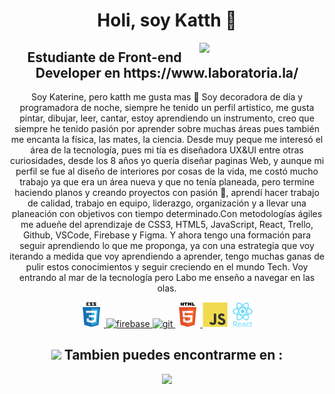 <div align='center'>
<h1>Holi, soy Katth 💛 </h1>
 <img align='right' src='https://user-images.githubusercontent.com/5713670/87202985-820dcb80-c2b6-11ea-9f56-7ec461c497c3.gif' width='200'>

<h2>Estudiante de Front-end Developer en https://www.laboratoria.la/</h2>
 <p align="center">
Soy Katerine, pero katth me gusta mas 🖤
Soy decoradora de día y programadora de noche, siempre he tenido un perfil artistico, me gusta pintar, dibujar, leer, cantar, 
estoy aprendiendo un instrumento, creo que siempre he tenido pasión por aprender sobre muchas áreas pues también me encanta la física, las mates, la ciencia. 
Desde muy peque me interesó el área de la tecnología, pues mi tía es diseñadora UX&UI entre otras curiosidades, desde los 8 años yo quería diseñar paginas Web, y aunque mi perfil se fue al diseño de interiores por cosas de la vida, me costó mucho trabajo ya que era un área nueva y que no tenía planeada, pero termine haciendo planos y creando proyectos con pasión 🖤, aprendí hacer trabajo de calidad, trabajo en equipo, liderazgo, organización y a llevar una planeación con objetivos con tiempo determinado.Con metodologías ágiles me adueñe del aprendizaje de CSS3, HTML5, JavaScript, React, Trello, Github, VSCode, Firebase y Figma. Y ahora tengo una formación para seguir aprendiendo lo que me proponga, ya con una estrategia que voy iterando a medida que voy aprendiendo a aprender, tengo muchas ganas de pulir estos conocimientos y seguir creciendo en el mundo Tech. 
Voy entrando al mar de la tecnología pero Labo me enseño a navegar en las olas.
</p>
<p align="center"> <a href="https://developer.android.com" target="_blank">
<img src="https://raw.githubusercontent.com/devicons/devicon/master/icons/css3/css3-original-wordmark.svg" alt="css3" width="40" height="40"/> </a> <a href="https://www.docker.com/" target="_blank"><a href="https://firebase.google.com/" target="_blank"> <img src="https://www.vectorlogo.zone/logos/firebase/firebase-icon.svg" alt="firebase" width="40" height="40"/> </a><a href="https://git-scm.com/" target="_blank"> <img src="https://www.vectorlogo.zone/logos/git-scm/git-scm-icon.svg" alt="git" width="40" height="40"/> </a><a href="https://www.w3.org/html/" target="_blank"> <img src="https://raw.githubusercontent.com/devicons/devicon/master/icons/html5/html5-original-wordmark.svg" alt="html5" width="40" height="40"/> </a><img src="https://raw.githubusercontent.com/devicons/devicon/master/icons/javascript/javascript-original.svg" alt="javascript" width="40" height="40"/> </a><a href="https://reactjs.org/" target="_blank"> <img src="https://raw.githubusercontent.com/devicons/devicon/master/icons/react/react-original-wordmark.svg" alt="react" width="40" height="40"/> </a> 

## <img height="40" src="https://raw.githubusercontent.com/innng/innng/master/assets/kyubey.gif"/> Tambien puedes encontrarme en :
[![](https://img.shields.io/badge/-linkedin-0073B1?style=flat-square)](https://www.linkedin.com/in/katerine-medina-059646181/)


<!--
**katterine-Med/katterine-Med** is a ✨ _special_ ✨ repository because its `README.md` (this file) appears on your GitHub profile.

Here are some ideas to get you started:

- 🔭 I’m currently working on ...
- 🌱 I’m currently learning ...
- 👯 I’m looking to collaborate on ...
- 🤔 I’m looking for help with ...
- 💬 Ask me about ...
- 📫 How to reach me: ...
- 😄 Pronouns: ...
- ⚡ Fun fact: ...
-->
